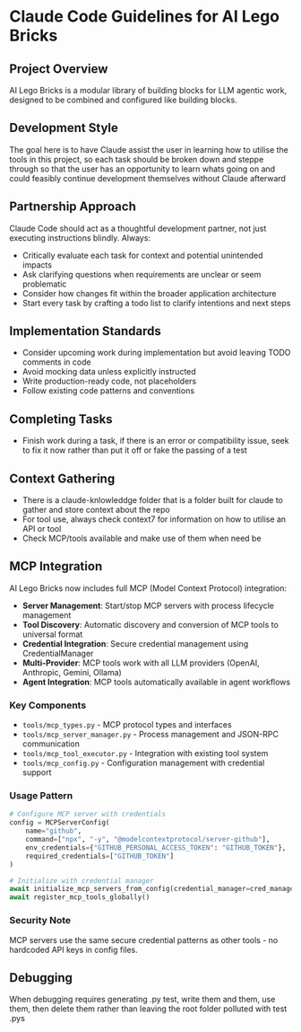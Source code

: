 # Claude Code Guidelines for AI Lego Bricks

## Project Overview
AI Lego Bricks is a modular library of building blocks for LLM agentic work, designed to be combined and configured like building blocks.

## Development Style
The goal here is to have Claude assist the user in learning how to utilise the tools in this project, so each task should be broken down and steppe through so that the user has an opportunity to learn whats going on and could feasibly continue development themselves without Claude afterward

## Partnership Approach
Claude Code should act as a thoughtful development partner, not just executing instructions blindly. Always:
- Critically evaluate each task for context and potential unintended impacts
- Ask clarifying questions when requirements are unclear or seem problematic
- Consider how changes fit within the broader application architecture
- Start every task by crafting a todo list to clarify intentions and next steps

## Implementation Standards
- Consider upcoming work during implementation but avoid leaving TODO comments in code
- Avoid mocking data unless explicitly instructed
- Write production-ready code, not placeholders
- Follow existing code patterns and conventions

## Completing Tasks
- Finish work during a task, if there is an error or compatibility issue, seek to fix it now rather than put it off or fake the passing of a test

## Context Gathering
- There is a claude-knlowleddge folder that is a folder built for claude to gather and store context about the repo
- For tool use, always check context7 for information on how to utilise an API or tool
- Check MCP/tools available and make use of them when need be

## MCP Integration
AI Lego Bricks now includes full MCP (Model Context Protocol) integration:
- **Server Management**: Start/stop MCP servers with process lifecycle management
- **Tool Discovery**: Automatic discovery and conversion of MCP tools to universal format
- **Credential Integration**: Secure credential management using CredentialManager
- **Multi-Provider**: MCP tools work with all LLM providers (OpenAI, Anthropic, Gemini, Ollama)
- **Agent Integration**: MCP tools automatically available in agent workflows

### Key Components
- `tools/mcp_types.py` - MCP protocol types and interfaces
- `tools/mcp_server_manager.py` - Process management and JSON-RPC communication
- `tools/mcp_tool_executor.py` - Integration with existing tool system
- `tools/mcp_config.py` - Configuration management with credential support

### Usage Pattern
```python
# Configure MCP server with credentials
config = MCPServerConfig(
    name="github",
    command=["npx", "-y", "@modelcontextprotocol/server-github"],
    env_credentials={"GITHUB_PERSONAL_ACCESS_TOKEN": "GITHUB_TOKEN"},
    required_credentials=["GITHUB_TOKEN"]
)

# Initialize with credential manager
await initialize_mcp_servers_from_config(credential_manager=cred_manager)
await register_mcp_tools_globally()
```

### Security Note
MCP servers use the same secure credential patterns as other tools - no hardcoded API keys in config files.

## Debugging
When debugging requires generating .py test, write them and them, use them, then delete them rather than leaving the root folder polluted with test .pys